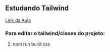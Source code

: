 ## Estudando Tailwind

[Link da Aula](https://www.youtube.com/watch?v=1eLaBow7Zbo&list=PLcoYAcR89n-r1m-tMfV4qndrRWpT_rb9u)


### Para editar o tailwind/clases do projeto:

2. npm run build:css
